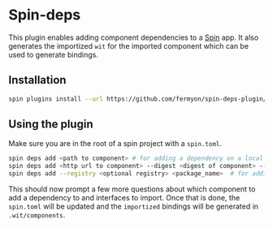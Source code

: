 # Spin-deps

This plugin enables adding component dependencies to a [Spin](https://github.com/fermyon/spin) app. It also generates the importized `wit` for the imported component which can be used to generate bindings.

## Installation

```bash
spin plugins install --url https://github.com/fermyon/spin-deps-plugin/releases/download/canary/spin-deps.json -y
```

## Using the plugin

Make sure you are in the root of a spin project with a `spin.toml`.

```bash
spin deps add <path to component> # for adding a dependency on a local component
spin deps add <http url to component> --digest <digest of component> --name  <name of component> # for adding a dependency on component from a HTTP source
spin deps add --registry <optional registry> <package_name>  # for adding a dependency on a component from the registry. package_name is of the form 'foo:bar@=0.1.0'
```

This should now prompt a few more questions about which component to add a dependency to and interfaces to import. Once that is done, the `spin.toml` will be updated and the `importized` bindings will be generated in `.wit/components`.

